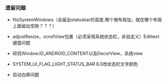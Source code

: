 ### 遗留问题

- fitsSystemWindows（会留出statusbar的高度,哪个根布局加，就在哪个布局上面留出空隙？？？）

- adjustResize，scrollView包裹（必须采用系统状态栏，非自定义）Edittext键盘问题

- 研究Window.ID_ANDROID_CONTENT以及DecorView，系统view

- SYSTEM_UI_FLAG_LIGHT_STATUS_BAR 6.0改状态栏文字颜色

- 启动白屏问题


